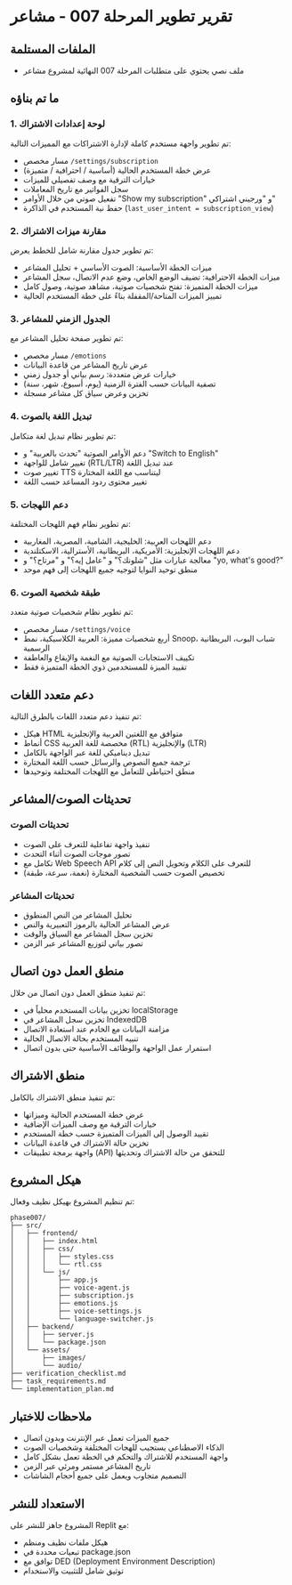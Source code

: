 # تقرير تطوير المرحلة 007 - مشاعر

## الملفات المستلمة
- ملف نصي يحتوي على متطلبات المرحلة 007 النهائية لمشروع مشاعر

## ما تم بناؤه

### 1. لوحة إعدادات الاشتراك
تم تطوير واجهة مستخدم كاملة لإدارة الاشتراكات مع المميزات التالية:
- مسار مخصص `/settings/subscription`
- عرض خطة المستخدم الحالية (أساسية / احترافية / متميزة)
- خيارات الترقية مع وصف تفصيلي للميزات
- سجل الفواتير مع تاريخ المعاملات
- تفعيل صوتي من خلال الأوامر "Show my subscription" و "ورجيني اشتراكي"
- حفظ نية المستخدم في الذاكرة (`last_user_intent = subscription_view`)

### 2. مقارنة ميزات الاشتراك
تم تطوير جدول مقارنة شامل للخطط يعرض:
- ميزات الخطة الأساسية: الصوت الأساسي + تحليل المشاعر
- ميزات الخطة الاحترافية: تضيف الوضع الخاص، وضع عدم الاتصال، سجل المشاعر
- ميزات الخطة المتميزة: تفتح شخصيات صوتية، مشاهد صوتية، وصول كامل
- تمييز الميزات المتاحة/المقفلة بناءً على خطة المستخدم الحالية

### 3. الجدول الزمني للمشاعر
تم تطوير صفحة تحليل المشاعر مع:
- مسار مخصص `/emotions`
- عرض تاريخ المشاعر من قاعدة البيانات
- خيارات عرض متعددة: رسم بياني أو جدول زمني
- تصفية البيانات حسب الفترة الزمنية (يوم، أسبوع، شهر، سنة)
- تخزين وعرض سياق كل مشاعر مسجلة

### 4. تبديل اللغة بالصوت
تم تطوير نظام تبديل لغة متكامل:
- دعم الأوامر الصوتية "تحدث بالعربية" و "Switch to English"
- تغيير شامل للواجهة (RTL/LTR) عند تبديل اللغة
- تغيير صوت TTS ليتناسب مع اللغة المختارة
- تغيير محتوى ردود المساعد حسب اللغة

### 5. دعم اللهجات
تم تطوير نظام فهم اللهجات المختلفة:
- دعم اللهجات العربية: الخليجية، الشامية، المصرية، المغاربية
- دعم اللهجات الإنجليزية: الأمريكية، البريطانية، الأسترالية، الاسكتلندية
- معالجة عبارات مثل "شلونك؟" و "عامل إيه؟" و "مرتاح؟" و "yo, what's good?"
- منطق توحيد النوايا لتوجيه جميع اللهجات إلى فهم موحد

### 6. طبقة شخصية الصوت
تم تطوير نظام شخصيات صوتية متعدد:
- مسار مخصص `/settings/voice`
- أربع شخصيات مميزة: العربية الكلاسيكية، نمط Snoop، شباب البوب، البريطانية الرسمية
- تكييف الاستجابات الصوتية مع النغمة والإيقاع والعاطفة
- تقييد الميزة للمستخدمين ذوي الخطة المتميزة فقط

## دعم متعدد اللغات

تم تنفيذ دعم متعدد اللغات بالطرق التالية:
- هيكل HTML متوافق مع اللغتين العربية والإنجليزية
- أنماط CSS مخصصة للغة العربية (RTL) والإنجليزية (LTR)
- تبديل ديناميكي للغة عبر الواجهة بالكامل
- ترجمة جميع النصوص والرسائل حسب اللغة المختارة
- منطق احتياطي للتعامل مع اللهجات المختلفة وتوحيدها

## تحديثات الصوت/المشاعر

### تحديثات الصوت
- تنفيذ واجهة تفاعلية للتعرف على الصوت
- تصور موجات الصوت أثناء التحدث
- تكامل مع Web Speech API للتعرف على الكلام وتحويل النص إلى كلام
- تخصيص الصوت حسب الشخصية المختارة (نغمة، سرعة، طبقة)

### تحديثات المشاعر
- تحليل المشاعر من النص المنطوق
- عرض المشاعر الحالية بالرموز التعبيرية والنص
- تخزين سجل المشاعر مع السياق والوقت
- تصور بياني لتوزيع المشاعر عبر الزمن

## منطق العمل دون اتصال

تم تنفيذ منطق العمل دون اتصال من خلال:
- تخزين بيانات المستخدم محلياً في localStorage
- تخزين سجل المشاعر في IndexedDB
- مزامنة البيانات مع الخادم عند استعادة الاتصال
- تنبيه المستخدم بحالة الاتصال الحالية
- استمرار عمل الواجهة والوظائف الأساسية حتى بدون اتصال

## منطق الاشتراك

تم تنفيذ منطق الاشتراك بالكامل:
- عرض خطة المستخدم الحالية وميزاتها
- خيارات الترقية مع وصف الميزات الإضافية
- تقييد الوصول إلى الميزات المتميزة حسب خطة المستخدم
- تخزين حالة الاشتراك في قاعدة البيانات
- واجهة برمجة تطبيقات (API) للتحقق من حالة الاشتراك وتحديثها

## هيكل المشروع

تم تنظيم المشروع بهيكل نظيف وفعال:
```
phase007/
├── src/
│   ├── frontend/
│   │   ├── index.html
│   │   ├── css/
│   │   │   ├── styles.css
│   │   │   └── rtl.css
│   │   └── js/
│   │       ├── app.js
│   │       ├── voice-agent.js
│   │       ├── subscription.js
│   │       ├── emotions.js
│   │       ├── voice-settings.js
│   │       └── language-switcher.js
│   ├── backend/
│   │   ├── server.js
│   │   └── package.json
│   └── assets/
│       ├── images/
│       └── audio/
├── verification_checklist.md
├── task_requirements.md
└── implementation_plan.md
```

## ملاحظات للاختبار

- جميع الميزات تعمل عبر الإنترنت وبدون اتصال
- الذكاء الاصطناعي يستجيب للهجات المختلفة وشخصيات الصوت
- واجهة المستخدم للاشتراك والتحكم في الخطة تعمل بشكل كامل
- تاريخ المشاعر مستمر ومرئي عبر الزمن
- التصميم متجاوب ويعمل على جميع أحجام الشاشات

## الاستعداد للنشر

المشروع جاهز للنشر على Replit مع:
- هيكل ملفات نظيف ومنظم
- تبعيات محددة في package.json
- توافق مع DED (Deployment Environment Description)
- توثيق شامل للتثبيت والاستخدام
